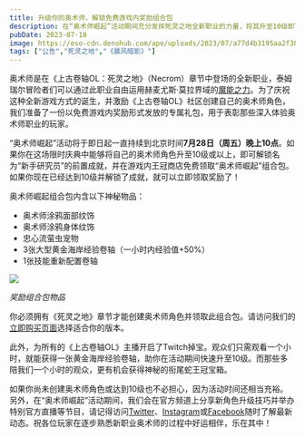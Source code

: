 ```yaml
---
title: 升级你的奥术师，解锁免费游戏内奖励组合包
description: 在“奥术师崛起”活动期间充分发挥死灵之地全新职业的力量，将其升至10级即可获取大量奇妙奖励！
pubDate: 2023-07-18
image: https://eso-cdn.denohub.com/ape/uploads/2023/07/a77d4b3195aa2f304d4b9ecbd9875479.jpg
tags: ["公告","死灵之地","《晨风暗影》"]
---
```


奥术师是在《上古卷轴OL：死灵之地》（Necrom）章节中登场的全新职业，泰姆瑞尔冒险者们可以通过此职业自由运用赫麦尤斯·莫拉界域的[魔能之力](/news/post/63997)。为了庆祝这种全新游戏方式的诞生，并激励《上古卷轴OL》社区创建自己的奥术师角色，我们准备了一份以免费游戏内奖励形式发放的专属礼包，用于表彰那些深入体验奥术师职业的玩家。

“奥术师崛起”活动将于即日起一直持续到北京时间**7月28日（周五）晚上10点**。如果你在这场限时庆典中能够将自己的奥术师角色升至10级或以上，即可解锁名为“新手研究员”的前置成就，并在游戏内王冠商店免费领取“奥术师崛起”组合包。如果你现在已经达到10级并解锁了成就，就可以立即领取奖励了！

奥术师崛起组合包内含以下神秘物品：

- 奥术师涂鸦面部纹饰
- 奥术师涂鸦身体纹饰
- 忠心流萤虫宠物
- 3张大型黄金海岸经验卷轴（一小时内经验值+50%）
- 1张技能重新配置卷轴

![](https://eso-cdn.denohub.com/ape/uploads/2023/07/118b421c61d6fcf5c78ff918c64b4531.jpg)

<p class="text-gray-500 text-sm text-center"><i>奖励组合包物品</i></p>

你必须拥有《死灵之地》章节才能创建奥术师角色并领取此组合包。请访问我们的[立即购买页面](https://www.elderscrollsonline.com/cn/joinus)选择适合你的版本。

此外，为所有的《上古卷轴OL》主播开启了Twitch掉宝。观众们只需观看一个小时，就能获得一张黄金海岸经验卷轴，助你在活动期间快速升至10级。而那些多陪我们一个小时的观众，更有机会获得神秘的衔尾蛇王冠宝箱。

如果你尚未创建奥术师角色或达到10级也不必担心，因为活动时间还相当充裕。另外，在“奥术师崛起”活动期间，我们会在官方频道上分享新角色升级技巧并举办特别官方直播等节目，请记得访问[Twitter](https://twitter.com/TESOnline)、[Instagram](https://www.instagram.com/elderscrollsonline/)或[Facebook](https://www.facebook.com/ElderScrollsOnline)随时了解最新动态。祝各位玩家在逐步熟悉新职业奥术师的过程中好运相伴，乐在其中！
